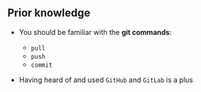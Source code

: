 ## Prior knowledge

- You should be familiar with the **git commands**:
  - `pull`
  - `push`
  - `commit`

- Having heard of and used `GitHub` and `GitLab` is a plus
